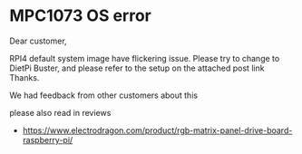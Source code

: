 # MPC1073 OS error

Dear customer, 

RPI4 default system image have flickering issue. Please try to change to DietPi Buster, and please refer to the setup on the attached post link Thanks.

We had feedback from other customers about this

please also read in reviews

- https://www.electrodragon.com/product/rgb-matrix-panel-drive-board-raspberry-pi/
